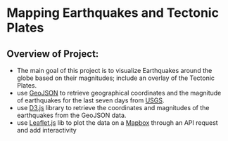 # Mapping Earthquakes and Tectonic Plates

## Overview of Project:
- The main goal of this project is to visualize Earthquakes around the globe based on their magnitudes; include an overlay of the Tectonic Plates.
- use [GeoJSON](https://geojson.org/) to retrieve geographical coordinates and the magnitude of earthquakes for the last seven days from [USGS](https://www.usgs.gov/programs/earthquake-hazards/earthquakes).
- use [D3.js](https://d3js.org/) library to retrieve the coordinates and magnitudes of the earthquakes from the GeoJSON data. 
- use [Leaflet.js](https://leafletjs.com/) lib to plot the data on a [Mapbox](https://www.mapbox.com/) through an API request and add interactivity